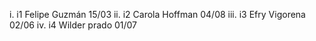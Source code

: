 i. i1 Felipe Guzmán 15/03
ii. i2 Carola Hoffman 04/08 
iii. i3 Efry Vigorena 02/06
iv. i4 Wilder prado 01/07
